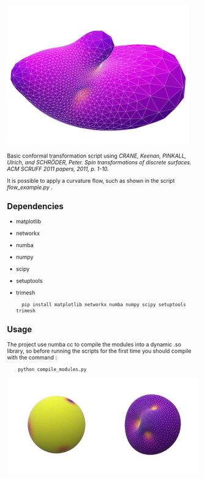 ![example of flow](animation_crop.gif)

Basic conformal transformation script using 
_CRANE, Keenan, PINKALL, Ulrich, and SCHRÖDER, Peter. Spin transformations of discrete surfaces. ACM SCRUFF 2011 papers, 2011, p. 1-10._

It is possible to apply a curvature flow, such as shown in the script *flow_example.py* .
## Dependencies
- matplotlib
- networkx
- numba
- numpy
- scipy
- setuptools
- trimesh

        pip install matplotlib networkx numba numpy scipy setuptools trimesh


## Usage
The project use numba cc to compile the modules into a dynamic .so library, 
so before running the scripts for the first time you should compile with the command :
        
        python compile_modules.py

![example](ballfig.png)

